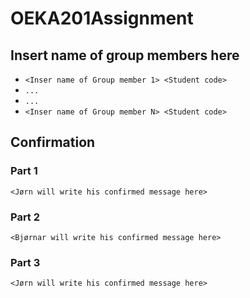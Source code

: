 # OEKA201Assignment

## Insert name of group members here

- `<Inser name of Group member 1> <Student code>`
- `...`
- `...`
- `<Inser name of Group member N> <Student code>`

## Confirmation
### Part 1
`<Jørn will write his confirmed message here> `
### Part 2
`<Bjørnar will write his confirmed message here> `
### Part 3
`<Jørn will write his confirmed message here> `


